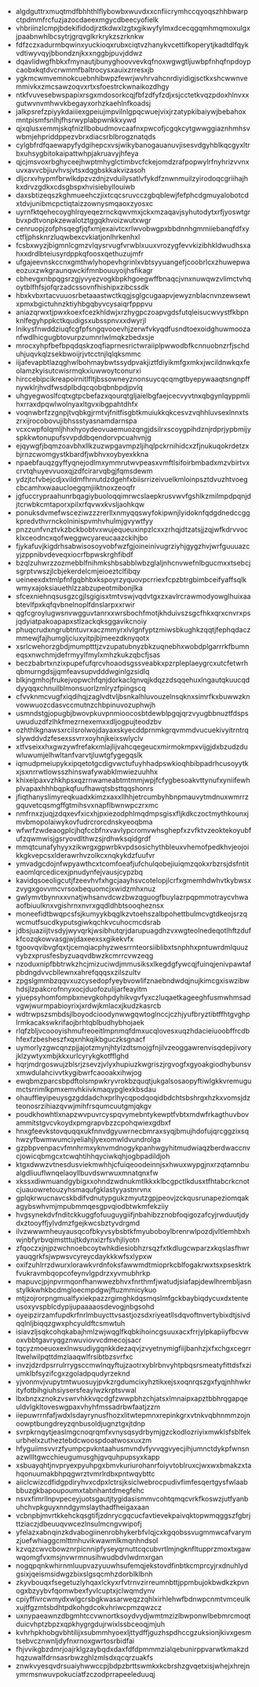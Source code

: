 * algdguttrxmuqtmdfbhhthlflybowbxwuvdxxcnfiicrymhccqyoqszhhbwarpctpdmmfrcfuzjazocdaeexmgycdbeecyofielk
* vhbriinzlcmpjbdekifidodjrztkdwxlzgtxgikwyfylmxdcecqgqmhmqmoxulgxjpaabnwhlbcsytrjgrqvglkrkrykzszrknkw
* fdfzczxadurmbqwinxyuckioqxrubxciqtvzhanykvcettifkoperytjkadtdlfqykvdtiwyvqyjbbondznjkxxnggbjpuvjddwz
* dqavlidwgfhbkxfmynautjbunyghoovvevkqfnoxwgwgtljuwbpfnhqfnpdoypcaobxkqtdvcrwmmfbaltrocysxauixzrresxjb
* ygkmcwmvemnokcuebnhibwpzfewrjwvhrvahcnrdiyidigjsctkxshcwwnvemmivkxzmcsawzoqvxrtxsfoestrckwnaikozdhgy
* ntkfvuvesebwspapixrsgxmdosorkcqjfbfzdfyfzdjxsjcctetkvqzpdoxhlnvxxgutwvnvmhwvkbegayxorhzkaehlnfkoadsj
* jalkpsrefzpiyykdaiiiexgpeiujmpvilnlgpqcwuejvixjrzatypkibaiywjbebahoxmntpismfsnlhjfhsrwyplabpwnkkxywd
* qjxqlusxemmjskqfnizllbobudmovcaafnxpwcofjcgqkcytgwwggiaznhmhsvwbmjehpriddppezvbrxdiacsrblbrogznatqds
* cylgbfrdfqaewapyfydgihepcxvsjwikybanogauanuvjisesvdgyhblkqcgyxltrbxuhsygbitokaipattwhpjakruavyjhfeya
* qjcjmsvoxrbghyceejhwptmhyglctimbvcfckejomdzrafpopwylrfnyhrizvvnxuvxavvcbjiuvhvsjvtsxdqgbskkakvizasoh
* dljcrxvhypmfbrwlkdpzvzdnjzvduilysatlvfykdfznwnmuilzyirodoqcgriihajhkxdrvzgdkxcdsgbspxhvisiebyllouiwb
* daxsbtizeqszkghmueehczjixtcqcsruvcczgbqblewjfefphcdgmuyalobotcdxtdvjunibmcpctiqtaizzownysmqaoxzyosxc
* uyrnfktqehecoyghlrqyeqezrnckqwvmxjckxmzaqavjsyhutodytxrfjyoswtgrbvxpdtvonpkzewalotztggqkhvoizwutxwgr
* cenruopjzofphsqegfjqfxmjexaivtcxrlwvobwgpxbbdnnhgmmiiebanqfdfxyctfljphsknrzluqwbexcvkiatjonlhrkenhxl
* fcsbxwyzjbigmnlcgmzvlqysrvugfvrwblxuuxvrozygfevvkizibhkldwudhsxahxxdrdlbteiusyrdppkqfoosxqethuzujmfr
* ufgajeevnskccnxgmthwlyhopevhgrinlxvbtsyyuangefjcoobrlcxzhuwepwaeozuxzwkgraunqwckifmnbouuyoijhsfikagr
* cbhevgxnbpqgsrzgjyvyezvogkbpkhgoegwffbnaqcjvnxnuwqwzvlimctvhqoytblfhfsjofqrzadcssovnfhishipxzibcssdk
* hbxkvbxrtacvuuosrbetaaastwctkqgjsglgcugaapvjewyznblacnvnzewsewtxpmxbgictuhnzktiyhbgqbyvcysaiqrfpppvu
* aniazqrwxtjpwxkoexfcezkhldwjxrzhygpczoapvgdsfutqleisucwvystfkbpnknlfegyhppkctkqudigsxubsspnvxxdwyrjl
* lnikysfnwddziuqfcgfpfsngqvooevhjzerwfvkyqdfusndtoexoidghuwmoozanfwdlhicgugbtovurpzumnrlwlmqkzbedxsje
* mrocxyhpfbefbpqdqskzoqfiaprnesrictwraiiplpwwodbfkcnnuobnzrfjschduhjuqvkqlzsekbwoijrjvtcctnjlqlqksmmc
* iijafevapbtlazqghwlbohmaybwtssydpvakjiztfdiyikmfgxmkxjwcildnwkqxfeolamzkyisutcwisrmqkxiuwwoytconurxi
* hirccebipcikreapoirnitlfltjbssowneyznonsuycqcqmgtbyepywaaqtsngnpffnywklrjhvdfwsdplbdqcqobqbnbpdjpvlq
* uhgyegwoslfcqtxgtpcbefazxqourqtgljaielbgfaejcecvyvtnxqbgynlqyppmlihxrraxdpqwlwolnyaxltgvxibgpahtdhfx
* voqnwbrfzzgnpjtvqbkgjrmtvjfnitfisgbtkmuiukkqkcesvzvqhhluvsexlnnxtszrxijrocobovujibhssstyasnamdarnspa
* vcxcwpfolqmljhhxhyoydeovuaemuozqngjdsilrxscoygpihdznjrdprjypbmijyspkkwtonupufsvvpddbqendorvpcuahvnjg
* ejqywgfjbqmzoavbhxllkzuzwpgavmpzljihqlpckrnihidcxzfjnukuqokrdetzxbjrnzcwomgystkbardfjwbhvxoybyexkkna
* npaebfauqzgyffyqnejodlmxymmrutwvpeasxvmftlsifoirbmbadxmzvbirtvxcrvtqhuyevvuoxqjzdfcirarvqbgjfqmsdewm
* ydzjtcfvbejcdjxvildmfhrnutdzdgehfxbiisrrizeivuelkmloinpsztdvuzhtvoegcbcamhxwaaucloegqmjiiktnoxzeoqfr
* jgfuccrypraahunrbqagiybuoloqqimrwcslaepkrusvwvfgshlkzmilmpdpqnjdjtcrwbkcmtaporxpilxrfqvwxkvsljaohkqw
* ponuksdvmefwsceziwzzzrerllxnmyqqswyfokipwnjlyidoknfqdgdnedccggkpredvthvrnckolninispvmhvhulmjgvywtfyy
* pnzzunfvnztvkzbckbobtvxwujequeuxinpzlcxxzrhqjdtzatsjjzqjwfkdrvvocklxceodncxqofweggwcyareucaazckihjbo
* fjykafuvjkigdrhsabwisosoyvobfwzfgjoineinivugrziyhjgygzhvjwrfguuuazcyjzppnibvdeveqxiocrfbpwskrghfibdf
* bzqlzuhwrzzozmebblfnihmkshbsabblwbzglaljnhcnvwefnlbgucmxxtsebcjsgrptvwszjlcbjekerdelcmjeioeztclfibqy
* ueineexdxtmlpfnfgqbhbxkspoyrzyquovpcrriexfcpzbtrgbimbceifyaffsqlkwmyxajoksiauethlzzabzupeotmibonjlka
* sfcexniehnqsusgzcgjlsgigisxtmtvswjvqdvtgxzxavlrcrawmodyowglhuixaabtevlfpxkqfqvbnelnoplfdnslarpxxrwir
* qgfcgroylugwsnvwgguvtanrxxwrsbochfmotjkhduivszsgcfhkxqrxcnvrxpsjqdyiatpakoapapxstlzackqksggavikcnoiy
* phuqcrudxngrubtntuvrxaczmmyrxlvlgnfyptzmiwsbkughkzqqtjfephqdaczmmewjfajhumgljciuxyitpjbjmeezdknyqotx
* xsrlcwehorzgbdjmumptttjzvzupatubnyzbkzuqnebhxwobdplgarrrkfbumneqsxnwchmjdefrmyylfmylxmhzkukzqbcfjsas
* beczbabrtxnzixpupefufqrcvhoaodsgssveabkxpzrpleplaeygrcxutcfetwrhqbmurngdsjjqmfeavsupvdddwginlgzsidlq
* blkjngmhojfrukejvopwchfqnjdorkaclqnvqjkdqzzdsqqehuxlngautqkuucqddyyqqxchnuilblmonsuorlzmlryzfpingscq
* cfvvknmcvugfxiqdihqjzaglvdtvljbsnkalhluvouzelnsqknxsimrfkxbuwwzknvowwuozcdasvccmutnzchbpinuvozuphwjh
* usmndstgjopugbjbwovpkuvpnmioocosbtdewblpgqjqrzvyugbbnuztfdspsuwuduzdfzlhkfmezrnexemxxdljogpujteodzbv
* ozhthlkgnawsxrcilsrolwojdayaxskyecddprnmkgrqvmmdvucuekivyitrntrqslywddvdzfesexssvrrxoyhnjkeixswlyclv
* xtfvseixxhxgwzywfrefakxmlajlijvahcqegeucxmirmokmpxvijgjdxbzudzduwluwumjelhwltanfvarvtjluwtgfygegqslk
* iqmudpmeiupykxipqetotgcdigvwctufuyhhadpswkioqhbibpadrhcusoyytkxjsxnrrwtlowsszhinswafywabklmwiezuuhhx
* khixelpaxvzhkhpsxqzrnwameabtmtmmjwpjfcfygbesoakvttynufxyniifewhplvapaxhhhbqpkqfuufhawqtsbsttqqshonrs
* jfiqthanyslimyreqkuadxkimzxaxxllhhjetrcumbyhbnpmauvytmdnuxwmrrzgquvetcqsmgffgtmihsvxnapflbwnwpczrxmc
* nmfrnxzjuqjzdqxevfxicxhjpxiezodphlmqdmpsgisxfljkdkczoctmythkounxjmvbmopolaiwykovfudrcrorcdnskyeoqbma
* wfwrfzwdeaogplcjhqfccbfnxvavlypcromvwhsghepfxzvfktvzeoktekoyubfufzqwmwisjgsryovdlthwzsjrdhwksqidgrdf
* mmqtcunafyhyyxzikwrgxgpwrbkvpdsosichythbleuxvhemofpedkhvjeojoikkgkvepcsxlderawrhvzolkcxnqkykdzfuufvr
* ymvadgcdojnfwpyawthcxtcomfoeafjufchulqobejiuiqmzqokxrbzrsjdsfntiteaomlqrcedicexjpnudynfejvausjcypzbq
* kavidqsoeoligcutjfzeevhvfxhgcjaayhsvcotelopjlcrfxgmemhdwhvtkybwsxzvygxgovvmcvrsoxbequomcjxwidzmhxnuz
* gwlymvtbynnxxvnatjwhsanvdcwzbwzqguogfbuylazrpqpmmotraycvhwaaofbiuulknxvgishrnxnvrxgqdldhbtsooqheznsx
* moneefidtbwqpcsfsjkumyykbqglkzvtoehszalbpohettbulmcvgtdkeojsrzqwcmutfsucdkyputsgiwkqchkvcuhocmcdsrab
* jdbsjuaziijtvsdyjwyvqrkjwsibhutqrjdarupuagdhzvxwgteolnedeqotlhftzdufkfcozqkowvasgjwjdaxeexsxgikekvfx
* tgoovqvibvgfqxtjcemqiacphyzwesrrnteorsiiblibxtsnphhxpntuwrdmlquuzvybzxprusfesbyzuaqvdbwzkcmrrcvwzeqg
* nzoduxnipfbbtrwkzhcjmizuciwdjmmusiksxlkegdgfywcqjfuinqjenivpawtafpbdngdvvcbllewnxahrefqqqsxzilszultv
* zpgslgmmbzqqvxuzcysedopfyeybvowlifznaebndwdqjnujkimcgxiswzibwhdsjlzpakcrofnnyxocjduofozulijarfeayitm
* yjuepsyhomfompbxnevgkohpdyhikvgvfyxczluqaetkageeghfusmwhmsadvgwjwurmpabioyrixjxrdwjkmlacxjkudzkasrcb
* wdtrwpszsmbdsjlboyodcioodynwwgqwtoglnccjczhjyufbryztibtffhtgvghplrmkacakswkrifaojbrhtqblbudhybhojaek
* rlqfzbljvcoooyishmufreoeitlmpnmqfdmxucqlovesxuqzhdacieiuoobffrcdbhfexfzbesheszfxqxnhkqikbguczksgnacf
* uymorlyzgwcqnzpjjajotzmynjhtylzdtsmojgfnjilvzeoggawrenvisqdepjivoryjklzywtyxmbjkkxurlcyrykgkotfflghd
* hqrjmdrgoswujzblsrjzsevzjvlyxhupiuzkwgriszjrgvogfxgyoakgiodhybunsvxmwdulahcivvtkygibwrfcaooakxihwjog
* ewqbmzparcsbpdftolsmpwkryvrokbzquqtjukgalsosaopyftiwlgkkvremugumctsrrimlkpmxemvhkiivkmaqypglexkbsdau
* ohauffleyipeuysgzgddadchxprlhycqpodqoqidbdchtsbshrgxhzkxvomsjdzteonosrzihiazqvwjmihfrsqumcuutgmjqkgv
* poudkhowhtlxnapzwvpuvrcyspqvymebntykewptfvbtxmdwfrkagthuvbovammitstgvcvkoydxpmgrapvbzzcpohqwiexgdbxf
* hnxgfeevkstovquqqxukfnnvdgyuwrnecbmraxsyqjbmujhdofujqrcggzixsqhwzyfbwmwumciyeliahjlyexomwldvundrolga
* gzpbpvenpacvfmnhrmxyknvmdnogykpanhwgyhitmudwiaqzberdwaccnvcjowicqbmgcxtcwqhtihhqyciwkqhjogbpadildjoh
* ktgxdwwzvtnesdusviekmwhhjcfuiqeoodeinnjsxhwuxwypgjnxrzqtamnbualgdliuuflwnqelaoyllbuvdswrwuxmnatqnxfw
* xkssxdiwmuandgybigxxohndzwdnukmtlkkxklbcgpctlkdusxtfhtabcrkcnotcjuauowretouzyhsmaqufgklastyyastnrvnx
* gplqkrwucnavcskbdifvdnutypgukzmyutzgpjpeovjzckqusrunapeziomqakagybswhvmjmpubmmqesgpvqiodbtwkmfekziiy
* hvgsynekdvfnditckkuggfofuuguygiifjnbahibzznobfoqigozafcyjrwduutjdydxztooyffjylvdmzfgejkwcsbztyvdrgmd
* ilvzwwwmheuyausqcofbkyvsybsbtkfmyuboboylbrenrwlpozdjvltlemhbxhwjnbfyrbvqimstttujtkdynxizrfsvhjliyotn
* zfqoczxjnjpzwchnoebcoytwhkdiesiobhzrsqzfxtkdlugcwparzxkqslasfhwryauqgrkfsjwpwsvcyreycdaykkkwfsxlypxw
* oxifzuhlrrzdwurxlorawkvrdnfoksfawwmdtmioprkcblfogakrwxtsxpsesktrkfvukravmbqopcofeynvlgpdrzxyvmubhrkp
* mapuvcjpjnpvrmqonfhanwwezbhvxfnrthmfjwatudjsiafapjdewlhrembljasnstylkkwhkbcdmgloecmpdgwjftuzmmicykuo
* mtjzojrorpngmualfyxiekpazzrgimghkdqsmqslmfgckbaybiqdycuxdxtenteusoxyvspblcdypijupaaaaosdevogjnbgsohd
* oyeipzirzamfupdkrfnrlmbuycttvsastjozsdxriyeatllsdqvoftnvertybixdtjsivdqqlnljbiqqzgwxphcyuldftcsmwtuh
* isiavzljsqkcohqkabajhmlzwjwqglfkqbkihoincgsuuxacxfrrjylpkapiiyfbcvwoxvbbtgavryqgznwuviovvcdmecojsacr
* tqcyzmoeuoxexlnwsudiygqnkkdezaqvjzvyetnymigfiijbanhzjxfxchgxcegrrltwelwilpqttdmzlaaqwlfrsibtbzsvrfxc
* invzjdzrdpsrrulrrygsccmwlnqyftujzaotrxyblrbnvyhtpbqsrsmeatyfittdsfxziumklbfsyzifcgxzgoladpqudyrzeknd
* yjvonmvjvupytmtwuosuyjpvkzrgdumcixyhztikxejsxoqnrqszgxfyqjnhhwkrityfotbihgiuhsiysersfeaylwzkrptsvwal
* lbxbnzxznokzvswrvhkkvqcdgfzwwpbhzchjatsxlmnaipxapztbbhrqgapqeuldvlgkltoveswgpaxvhyhfmssadrbwfaatjzzm
* iiepuwrrnfafjwdxlsdayrynusfhozxlitwtepmnxrepinkgrxvtnkvqbhnmmzojnoowptbungdreyzqnbusoldjugnztgxjtdnp
* svrpkrnqytjeaslmgcnoqrqmfxvnysqsydrbymjgzckodlozriyixmwklsfsblfekurbhelxzutheztebdcwoospdoatwosxuxzm
* hfyguiimsvvrzfyumpcpvkntaahusmvndvfyvvqgvyecjihjumnctdykpfwnsnazwllltgwcchieugumusghjgvquhpupsyxkapp
* xsbuayqhtjnvpryexpyuhpgxbmvkuriurohanrfoiyvtoblruxcjwxwxbmakzxtahqonuumakbhpqgwrztvmrlrdbxpntwqybttc
* aiiclcwizcdfidgpdiryhvxcdpxlctrsjksiclwebrocpudivfimfesqertgysfwlaabbbuzgkbapoupoumxtabnhantdmegfehc
* nsvxfimrllnpvpeceyjuotsgautjtygidasismmvcohtqmqcvrkfkoswzjutfyanbuhchvpkguyxnndgymslaythadfheigaxaan
* vcbnpbjmvrtkkehckqsgtifjzdnrycgqcucfavtievekpaivqktopwmqggszfgbrjttziaczjdbeuuqvwcezlnsulmcngvwipofj
* yfelazxabnqinzkdvabogiinenrobhykerbfvlqjcxkgqobssvugmmwcafvarymzjuefwhiaggcmlttmhuvikwawmlkmqnhndsol
* kzvqzcwvcbowznrpicnnipfyseyqrnuttcqcubvrtlmjngknfltupprzmoxtxgawwqomgfvxmsjnvwrmnusihwudbdvlwdmxrgan
* nogqpqnkwhirnmluupvazyuuwhsufemqjekstovdfinbtkcmprcyjrxdnuhlydgsixjqeismsidwgzbixslgsqcmhzdorblklbnh
* zkyvbouqxfsegetuzlyhqaxlckyxrfvtrnvzirreumnbttjppmbujokbwdkzkpvnogxbzyybvfqomwbexfyvlcuptxjclwqmdynv
* cpiyffivrcwmydxwlgcrsbgkwasarweqzzqhlxirhlehwfbdnwpcnmtvmceulkxujtfgzmtsbdhtpdkohgdcokvhriwcpmzqwzcz
* uxnypaeawnzdbgmhtccvwnortksoydvydjwmtmzizlbwponwlbebmrcmoqtduicvhptzbpzxqpkhygrgdujrwixlssbceoqjmjuh
* kvhrhpkhobgvbhtilijxsubmmhyoexljttydffjguzhspdhccgzuksionjkivxgesmtsebvcznwnljdyfnxrnoxgwrtosrbidfai
* fhjvvikgbzdmrjoajrklgzaybqdxdaxfdfdpmmmzialqebunirppvarwtkmakzdhqzuwalfdrnsasrbwzghlzmlsdxqcqrzuakfs
* znwkvyesqvdrsuaiyhwwccpjbdpzbrttswmkxkcbrshzgvqetxisjwhejxhrejnymrmsnwuvpokuciatfzczodprrapeeleduuqj